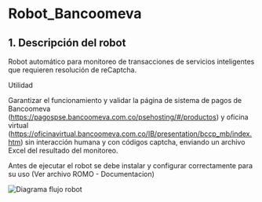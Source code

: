 # Robot_Bancoomeva

## **1. Descripción del robot**

 

Robot automático para monitoreo de transacciones de servicios inteligentes que requieren resolución de reCaptcha. 

 

Utilidad  

 

Garantizar el funcionamiento y validar la página de sistema de pagos de Bancoomeva (https://pagospse.bancoomeva.com.co/psehosting/#/productos) y oficina virtual (https://oficinavirtual.bancoomeva.com.co/IB/presentation/bccp_mb/index.htm) sin interacción humana y con códigos captcha, enviando un archivo Excel del resultado del monitoreo.  

Antes de ejecutar el robot se debe instalar y configurar correctamente para su uso (Ver archivo ROMO - Documentacion) 

 
![Diagrama flujo robot](https://user-images.githubusercontent.com/88993846/143071546-89326a6f-77f7-4a3f-af53-d117751174b6.jpg)
